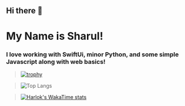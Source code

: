 ## Hi there 👋

# My Name is Sharul!

### I love working with SwiftUi, minor Python, and some simple Javascript along with web basics!

> [![trophy](https://github-profile-trophy.vercel.app/?username=Immortal215&theme=onedark)](https://github.com/ryo-ma/github-profile-trophy)

> ![Top Langs](https://github-readme-stats.vercel.app/api/top-langs/?username=Immortal215&layout=compact)

> [![Harlok's WakaTime stats](https://github-readme-stats.vercel.app/api/wakatime?username=Immortal215)](https://github.com/anuraghazra/github-readme-stats) 
